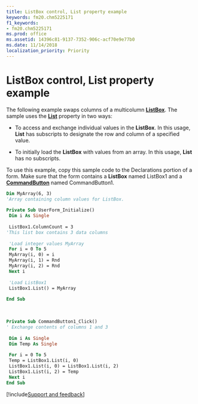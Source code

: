 ```yaml
---
title: ListBox control, List property example
keywords: fm20.chm5225171
f1_keywords:
- fm20.chm5225171
ms.prod: office
ms.assetid: 14396c81-9137-7352-906c-acf70e9e77b0
ms.date: 11/14/2018
localization_priority: Priority
---
```



# ListBox control, List property example

The following example swaps columns of a multicolumn **[ListBox](listbox-control.md)**. The sample uses the **[List](list-property-microsoft-forms.md)** property in two ways:

- To access and exchange individual values in the **ListBox**. In this usage, **List** has subscripts to designate the row and column of a specified value.
    
- To initially load the **ListBox** with values from an array. In this usage, **List** has no subscripts.
    
To use this example, copy this sample code to the Declarations portion of a form. Make sure that the form contains a **ListBox** named ListBox1 and a **[CommandButton](commandbutton-control.md)** named CommandButton1.



```vb
Dim MyArray(6, 3) 
'Array containing column values for ListBox. 
 
Private Sub UserForm_Initialize() 
 Dim i As Single 
 
 ListBox1.ColumnCount = 3 
'This list box contains 3 data columns 
 
 'Load integer values MyArray 
 For i = 0 To 5 
 MyArray(i, 0) = i 
 MyArray(i, 1) = Rnd 
 MyArray(i, 2) = Rnd 
 Next i 
 
 'Load ListBox1 
 ListBox1.List() = MyArray 
 
End Sub
```

<br/>


```vb
Private Sub CommandButton1_Click() 
' Exchange contents of columns 1 and 3 
 
 Dim i As Single 
 Dim Temp As Single 
 
 For i = 0 To 5 
 Temp = ListBox1.List(i, 0) 
 ListBox1.List(i, 0) = ListBox1.List(i, 2) 
 ListBox1.List(i, 2) = Temp 
 Next i 
End Sub
```

[!include[Support and feedback](~/includes/feedback-boilerplate.md)]